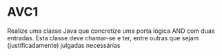 # AVC1
Realize uma classe Java que concretize uma porta lógica AND com duas entradas. Esta classe deve chamar-se  e ter, entre outras que sejam (justificadamente) julgadas necessárias
